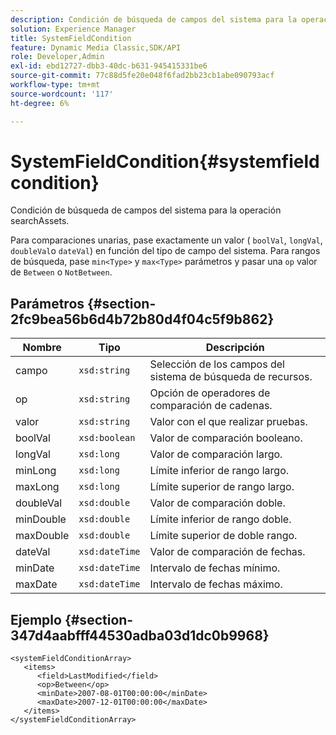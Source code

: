 ```yaml
---
description: Condición de búsqueda de campos del sistema para la operación searchAssets.
solution: Experience Manager
title: SystemFieldCondition
feature: Dynamic Media Classic,SDK/API
role: Developer,Admin
exl-id: ebd12727-dbb3-40dc-b631-945415331be6
source-git-commit: 77c88d5fe20e048f6fad2bb23cb1abe090793acf
workflow-type: tm+mt
source-wordcount: '117'
ht-degree: 6%

---
```


# SystemFieldCondition{#systemfieldcondition}

Condición de búsqueda de campos del sistema para la operación searchAssets.

Para comparaciones unarias, pase exactamente un valor ( `boolVal`, `longVal`, `doubleVal`o `dateVal`) en función del tipo de campo del sistema. Para rangos de búsqueda, pase `min<Type>` y `max<Type>` parámetros y pasar una `op` valor de `Between` o `NotBetween`.

## Parámetros {#section-2fc9bea56b6d4b72b80d4f04c5f9b862}

| Nombre | Tipo | Descripción |
|---|---|---|
| campo | `xsd:string` | Selección de los campos del sistema de búsqueda de recursos. |
| op | `xsd:string` | Opción de operadores de comparación de cadenas. |
| valor | `xsd:string` | Valor con el que realizar pruebas. |
| boolVal | `xsd:boolean` | Valor de comparación booleano. |
| longVal | `xsd:long` | Valor de comparación largo. |
| minLong | `xsd:long` | Límite inferior de rango largo. |
| maxLong | `xsd:long` | Límite superior de rango largo. |
| doubleVal | `xsd:double` | Valor de comparación doble. |
| minDouble | `xsd:double` | Límite inferior de rango doble. |
| maxDouble | `xsd:double` | Límite superior de doble rango. |
| dateVal | `xsd:dateTime` | Valor de comparación de fechas. |
| minDate | `xsd:dateTime` | Intervalo de fechas mínimo. |
| maxDate | `xsd:dateTime` | Intervalo de fechas máximo. |

## Ejemplo {#section-347d4aabfff44530adba03d1dc0b9968}

```
<systemFieldConditionArray>
   <items>
      <field>LastModified</field>
      <op>Between</op>
      <minDate>2007-08-01T00:00:00</minDate>
      <maxDate>2007-12-01T00:00:00</maxDate>
   </items>
</systemFieldConditionArray>
```

